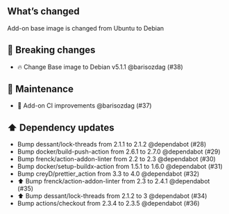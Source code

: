 ## What’s changed
Add-on base image is changed from Ubuntu to Debian

## 🚨 Breaking changes

- 🔥 Change Base image to Debian v5.1.1 @barisozdag (#38)

## 🧰 Maintenance

- 🚀 Add-on CI improvements @barisozdag (#37)

## ⬆️ Dependency updates

- Bump dessant/lock-threads from 2.1.1 to 2.1.2 @dependabot (#28)
- Bump docker/build-push-action from 2.6.1 to 2.7.0 @dependabot (#29)
- Bump frenck/action-addon-linter from 2.2 to 2.3 @dependabot (#30)
- Bump docker/setup-buildx-action from 1.5.1 to 1.6.0 @dependabot (#31)
- Bump creyD/prettier_action from 3.3 to 4.0 @dependabot (#32)
- ⬆️ Bump frenck/action-addon-linter from 2.3 to 2.4.1 @dependabot (#35)
- ⬆️ Bump dessant/lock-threads from 2.1.2 to 3 @dependabot (#34)
- Bump actions/checkout from 2.3.4 to 2.3.5 @dependabot (#36)
